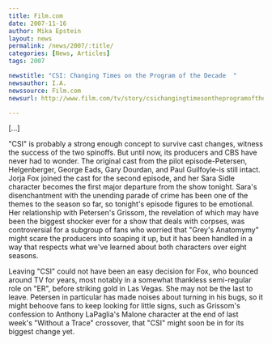 ```yaml
---
title: Film.com 
date: 2007-11-16
author: Mika Epstein
layout: news
permalink: /news/2007/:title/
categories: [News, Articles]
tags: 2007

newstitle: "CSI: Changing Times on the Program of the Decade  "
newsauthor: I.A.  
newssource: Film.com  
newsurl: http://www.film.com/tv/story/csichangingtimesontheprogramofthedecade/13982602/17338644 

---
```

[...]

"CSI" is probably a strong enough concept to survive cast changes, witness the success of the two spinoffs. But until now, its producers and CBS have never had to wonder. The original cast from the pilot episode-Petersen, Helgenberger, George Eads, Gary Dourdan, and Paul Guilfoyle-is still intact. Jorja Fox joined the cast for the second episode, and her Sara Sidle character becomes the first major departure from the show tonight. Sara's disenchantment with the unending parade of crime has been one of the themes to the season so far, so tonight's episode figures to be emotional. Her relationship with Petersen's Grissom, the revelation of which may have been the biggest shocker ever for a show that deals with corpses, was controversial for a subgroup of fans who worried that "Grey's Anatomymy" might scare the producers into soaping it up, but it has been handled in a way that respects what we've learned about both characters over eight seasons.

Leaving "CSI" could not have been an easy decision for Fox, who bounced around TV for years, most notably in a somewhat thankless semi-regular role on "ER", before striking gold in Las Vegas. She may not be the last to leave. Petersen in particular has made noises about turning in his bugs, so it might behoove fans to keep looking for little signs, such as Grissom's confession to Anthony LaPaglia's Malone character at the end of last week's "Without a Trace" crossover, that "CSI" might soon be in for its biggest change yet.

